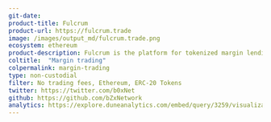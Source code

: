 ```yaml
---
git-date:
product-title: Fulcrum
product-url: https://fulcrum.trade
image: /images/output_md/fulcrum.trade.png
ecosystem: ethereum
product-description: Fulcrum is the platform for tokenized margin lending and trading,  enables users to lend assets for interest or enter into short/leveraged positions.
coltitle:  "Margin trading"
colpermalink: margin-trading
type: non-custodial
filter: No trading fees, Ethereum, ERC-20 Tokens
twitter: https://twitter.com/b0xNet
github: https://github.com/bZxNetwork
analytics: https://explore.duneanalytics.com/embed/query/3259/visualization/6292?api_key=P8W1yw4l7Woe2aHEUqXKNK6VSpUdOAvciRwt5tta
---
```

